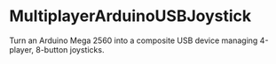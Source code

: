 # MultiplayerArduinoUSBJoystick
Turn an Arduino Mega 2560 into a composite USB device managing 4-player, 8-button joysticks.
